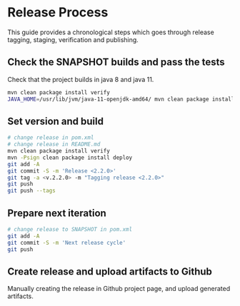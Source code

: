 # Release Process

This guide provides a chronological steps which goes through release tagging, staging, verification and publishing.


## Check the SNAPSHOT builds and pass the tests

Check that the project builds in java 8 and java 11.

```bash
mvn clean package install verify 
JAVA_HOME=/usr/lib/jvm/java-11-openjdk-amd64/ mvn clean package install verify
```

## Set version and build 

```bash
# change release in pom.xml
# change release in README.md
mvn clean package install verify
mvn -Psign clean package install deploy
git add -A
git commit -S -m 'Release <2.2.0>'
git tag -a <v.2.2.0> -m "Tagging release <2.2.0>"
git push
git push --tags
```


## Prepare next iteration

```bash
# change release to SNAPSHOT in pom.xml
git add -A
git commit -S -m 'Next release cycle'
git push
```

## Create release and upload artifacts to Github

Manually creating the release in Github project page, and upload generated artifacts.
